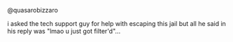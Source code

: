 @quasarobizzaro

i asked the tech support guy for help with escaping this jail but all he said in his reply was "lmao u just got filter'd"...
